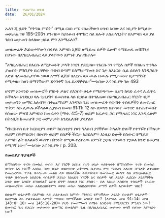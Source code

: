 ```yaml
---
title:  ተጨማሪ ሀሳብ
date:   26/01/2024
---
```


ኤለን ጂ ኋይት “የትግል ምሽት” በሚል ርዕስ ሥር የሰጠችውን ሀሳብ አበው እና ነቢያት ከሚለው መጽሐፏ ገጽ 195–203ን ያንብቡ። ከያዕቆብ ተሞክሮ ስለ ጸሎት አስፈላጊነትና በአምላክ ላይ ያለ ገደብ መታመን ስላለው ኃይል ምን እንማራለን?

መዝሙራት ሕይወታቸውን በኃያሉ አምላክ እጆቹ ለሚሰጡ ሰዎች ፈጽሞ የማይጠፋ መሸሸጊያ በሆነው በእግዚአብሔር ላይ ያላቸውን እምነት ያጠናክራሉ።

“እግዚአብሔር በእርሱ ለሚታመኑት ታላቅ ነገርን ያደርጋል። የእርሱ ነን የሚሉ ሰዎች የበለጠ ጥንካሬ ያጡበት ምክንያት በራሳቸው ጥበብ በጣም ስለሚተማመኑ እና ጌታ ለእነርሱ ሲል ኃይሉን እንዲገልጥ እድል ባለመስጠታቸው ነው። አማኝ ልጆቹ በእርሱ ላይ ሙሉ በሙሉ የሚታመኑና በታማኝነት የሚታዘዙ ከሆነ በማንኛውም ድንገተኛ ጊዜ ይረዳቸዋል።”—አበው እና ነቢያት ገጽ 493

ሆኖም አንዳንድ መዝሙሮች የገቡት ቃልና ያለንበት ሁኔታ የማይጣጣሙ ሲሆን ከባድ ፈተና ሊፈጥሩ ይችላሉ። እንደዚህ ባሉ ጊዜያት፣ በመስቀል ላይ በኃይል በተገለጠው በእግዚአብሔር ቸርነት ብቻ መታመንን መማር አለብን። በተጨማሪም አንዳንድ ጊዜ መዝሙራት የውሸት ተስፋዎችን ለመፍጠር ጥቅም ላይ ሊውሉ ይችላሉ። ኢየሱስ በመዝ 91:11፣ 12 ላይ ሰይጣን በተሳሳተ መንገድ ለተጠቀመበት የሰጠው ምላሽ አምላክን ከመፈተን (ማቴ. 4:5-7) ወይም ከፈቃዱ ጋር የሚጻረር ነገር እንዲፈጽም በትዕቢት ከመጠየቅ ጋር መምታታት እንደሌለበት ያሳያል።

“የክርስቶስ ቤተ ክርስቲያን ወይም ክርስቲያን የሆነ ግለሰብ ያገኛቸው ትላልቅ ድሎች የተገኙት በችሎታ ወይም በትምህርት፣ በሀብት ወይም በሰዎች ችሮታ አይደሉም። እነዚህ ድሎች በስውር በሚያይ አምላክ ፊት በእልፍኝ ውስጥ በቅንነት በሚውተረተረው እምነት ኃያል የሆነውን የኃይል ክንድ በመያዝ የሚገኝ ነው።”—አባው እና ነቢያት ፣ p. 203.

**የመወያያ ጥያቄዎች**

`በማክሰኞው ጥናት በመከራ ውስጥ እና ነገሮች አስከፊ በሆነ ሁኔታ ወደተሳሳተ በማክሰኞው ጥናት በመከራ ውስጥ እና ነገሮች አስከፊ በሆነ ሁኔታ ወደተሳሳተ አቅጣጫ ሲያመሩ ምን ማድረግ አለብን በማለት ለቀረበው የመጨረሻው ጥያቄ በተሰጠው መልስ ላይ በክፍላችሁ ተወያዩበት። በመዝሙር ውስጥ ስለ እግዚአብሔር ጥበቃ በተሰጡት አስደናቂ ተስፋዎች እንኳን እነዚህን ነገሮች እና በሰዎች ላይ እንዴት ሊደርሱ እንደሚችሉ አንድ ሰው እንዴት ይገነዘባል? እስቲ ደግሞ ስለዚህ ነገር ያስቡ:- ስለ እነዚያ አስደናቂ ተስፋዎች የጻፈው መዝሙረኛው መከራ አልደረሰበትምን ወይስ መከራ ስለደረሰባቸው ታማኝ ሰዎች አያውቅም ነበር?`

`በሁሉም ሁኔታዎች በአምላክ ላይ ያልተቆጠበ እምነት ማዳበር የምንችለው እንዴት በሁሉም ሁኔታዎች በአምላክ ላይ ያልተቆጠበ እምነት ማዳበር የምንችለው እንዴት ነው? (ለምሳሌ መዝ 91:14፤ መዝ 143:8፣ 10፤ መዝ 145:18-20)። ይህን የመተማመን ስሜት እንድናጣ የሚያደርገን ምንድን ነው? በመጥፎ ጊዜ በእርሱ መታመንን ለመማር በመልካም ጊዜ በእግዚአብሔር መታመን ወሳኝ የሆነው ለምንድን ነው?`